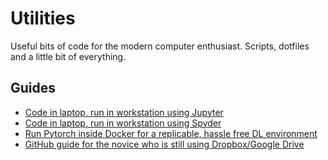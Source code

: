 # Utilities

Useful bits of code for the modern computer enthusiast. Scripts, dotfiles and a little bit of everything.



## Guides
* [Code in laptop, run in workstation using Jupyter](https://www.google.com)
* [Code in laptop, run in workstation using Spyder](https://www.google.com)
* [Run Pytorch inside Docker for a replicable, hassle free DL environment](https://www.google.com)
* [GitHub guide for the novice who is still using Dropbox/Google Drive](https://www.google.com)
